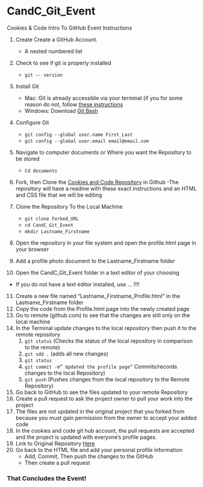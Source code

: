 # CandC_Git_Event
Cookies &amp; Code Intro To GitHub Event Instructions

1. Create Create a GitHub Account. 
   - A nested numbered list

2. Check to see if git is properly installed 
   - `git –- version`
3. Install Git
   - Mac: Git is already accessible via your terminal (if you for some reason do not, follow [these instructions](https://git-scm.com/downloads)
   - Windows: Download [Git Bash](https://git-scm.com/download/win) 
4. Configure Git    
   - `git config --global user.name First_Last`
   - `git config --global user.email email@email.com`
5. Navigate to computer documents or Where you want the Repository to be stored
   - `Cd documents`
6. Fork, then Clone the [Cookies and Code Repository](https://github.com/Cookies-and-Code/CandC_Git_Event) in Github
   -The repository will have a readme with these exact instructions and an HTML and CSS file that we will be editing
7. Clone the Repository To the Local Machine
   - `git clone Forked_URL`
   - `cd CandC_Git_Event` 
   - `mkdir Lastname_Firstname`
8. Open the repository in your file system and open the profile.html page in your browser
9. Add a profile photo document to the Lastname_Firstname folder
10. Open the CandC_Git_Event folder in a text editor of your choosing
   - If you do not have a text editor installed, use … !!!!
11. Create a new file named “Lastname_Firstname_Profile.html” in the Lastname_Firstname folder
12. Copy the code from the Profile.html page into the newly created page
13. Go to remote (github.com) to see that the changes are still only on the local machine
14. In the Terminal update changes to the local repository then push it to the remote repository
    1. `git status` (Checks the status of the local repository in comparison to the remote)
    2. `git sdd .` (adds all new changes)
    3. `git status`
    4. `git commit -m” Updated the profile page”` Commits/records changes to the local Repository)
    5. `git push` (Pushes changes from the local repository to the Remote Repository)
15. Go back to GitHub to see the files updated to your remote Repository
16. Create a pull request to ask the project owner to pull your work into the project
17. The files are not updated in the original project that you forked from because you must gain permission from the owner to accept your added code
18. In the cookies and code git hub account, the pull requests are accepted and the project is updated with everyone’s profile pages. 
19. Link to Original Repository [Here](https://github.com/Cookies-and-Code/CandC_Git_Event)
20. Go back to the HTML file and add your personal profile information
     - Add, Commit, Then push the changes to the GitHub
     - Then create a pull request 


### That Concludes the Event!

 

